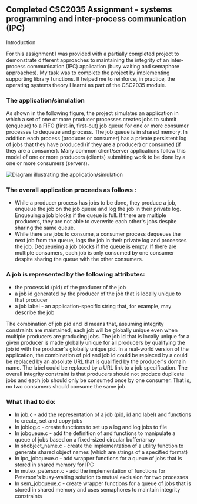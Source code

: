 
## Completed CSC2035 Assignment - systems programming and inter-process communication (IPC) 

Introduction

For this assignment I was provided with a partially completed project to demonstrate different approaches to maintaining the integrity of an inter-process communication (IPC) application (busy waiting and semaphore approaches). 
My task was to complete the project by implementing supporting library functions. It helped me to reinforce, in practice, the operating systems theory I learnt as part of the CSC2035 module.



### The application/simulation

As shown in the following figure, the project simulates an application in which a set of one or more producer processes creates jobs to submit (enqueue) to a FIFO (first-in, first-out) job queue for one or more consumer processes to dequeue and process. The job queue is in shared memory. In addition each process (producer or consumer) has a private persistent log of jobs that they have produced (if they are a producer) or consumed (if they are a consumer). Many common client/server applications follow this model of one or more producers (clients) submitting work to be done by a one or more consumers (servers).

![Diagram illustrating the application/simulation ](https://github.com/Preffet/markdown-previewer/blob/master/applicationDiagram.jpg)


### The overall application proceeds as follows :
- While a producer process has jobs to be done, they produce a job, enqueue the job on the job queue and log the job in their private log. Enqueuing a job blocks if the queue is full. If there are multiple producers, they are not able to overwrite each other's jobs despite sharing the same queue.
- While there are jobs to consume, a consumer process dequeues the next job from the queue, logs the job in their private log and processes the job. Dequeueing a job blocks if the queue is empty. If there are multiple consumers, each job is only consumed by one consumer despite sharing the queue with the other consumers.

### A job is represented by the following attributes:
- the process id (pid) of the producer of the job
- a job id generated by the producer of the job that is locally unique to that producer
- a job label - an application-specific string that, for example, may describe the job

The combination of job pid and id means that, assuming integrity constraints are maintained, each job will be globally unique even when multiple producers are producing jobs. The job id that is locally unique for a given producer is made globally unique for all producers by qualifying the job id with the producer's globally unique pid. In a real-world version of the application, the combination of pid and job id could be replaced by a could be replaced by an absolute URL that is qualified by the producer's domain name. The label could be replaced by a URL link to a job specification. The overall integrity constraint is that producers should not produce duplicate jobs and each job should only be consumed once by one consumer. That is, no two consumers should consume the same job.

### What I had to do:
- In job.c - add the representation of a job (pid, id and label) and functions to create, set and copy jobs
- In joblog.c - create functions to set up a log and log jobs to file
- In jobqueue.c - add the definition of and functions to manipulate a queue of jobs based on a fixed-sized circular buffer/array
- In shobject_name.c - create the implementation of a utility function to generate shared object names (which are strings of a specified format)
- In ipc_jobqueue.c - add wrapper functions for a queue of jobs that is stored in shared memory for IPC
- In mutex_peterson.c - add the implementation of functions for Peterson's busy-waiting solution to mutual exclusion for two processes
- In sem_jobqueue.c - create wrapper functions for a queue of jobs that is stored in shared memory and uses semaphores to maintain integrity constraints

